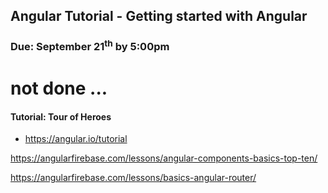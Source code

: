 ## Angular Tutorial - Getting started with Angular
### Due: September 21<sup>th</sup> by 5:00pm

# not done ...

#### Tutorial: Tour of Heroes
- https://angular.io/tutorial


https://angularfirebase.com/lessons/angular-components-basics-top-ten/

https://angularfirebase.com/lessons/basics-angular-router/
